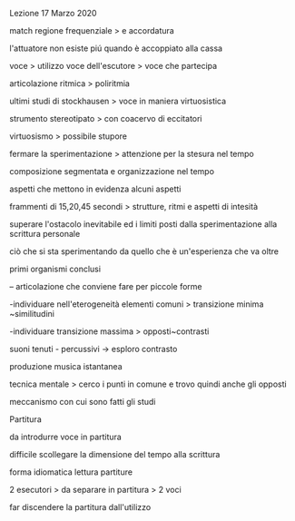 Lezione 17 Marzo 2020

match regione frequenziale > e accordatura

l'attuatore non esiste piú quando è accoppiato alla cassa

voce > utilizzo voce dell'escutore > voce che partecipa

articolazione ritmica > poliritmia

ultimi studi di stockhausen > voce in maniera virtuosistica

strumento stereotipato > con coacervo di eccitatori

virtuosismo > possibile stupore

fermare la sperimentazione > attenzione per la stesura nel tempo

composizione segmentata e organizzazione nel tempo

aspetti che mettono in evidenza alcuni aspetti

frammenti di 15,20,45 secondi > strutture, ritmi e aspetti di intesità

superare l'ostacolo inevitabile ed i limiti posti dalla sperimentazione alla scrittura personale

ciò che si sta sperimentando da quello che è un'esperienza che va oltre

primi organismi conclusi

– articolazione che conviene fare per piccole forme

-individuare nell'eterogeneità elementi comuni > transizione minima ~similitudini

-individuare transizione massima > opposti~contrasti


suoni tenuti - percussivi -> esploro contrasto

produzione musica istantanea

tecnica mentale > cerco i punti in comune e trovo quindi anche gli opposti

meccanismo con cui sono fatti gli studi

Partitura

da introdurre voce in partitura

difficile scollegare la dimensione del tempo alla scrittura

forma idiomatica lettura partiture

2 esecutori > da separare in partitura > 2 voci

far discendere la partitura dall'utilizzo
